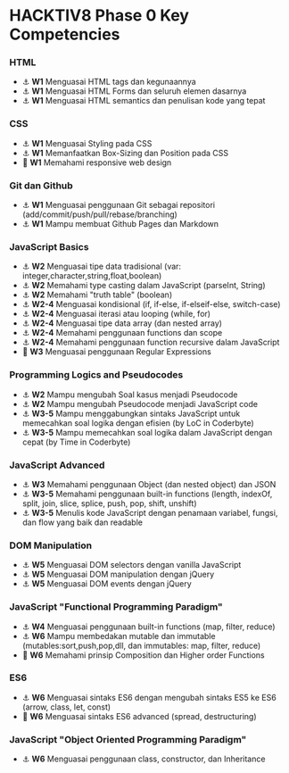 # HACKTIV8 Phase 0 Key Competencies

### HTML
- :anchor: **W1** Menguasai HTML tags dan kegunaannya
- :anchor: **W1** Menguasai HTML Forms dan seluruh elemen dasarnya
- :anchor: **W1** Menguasai HTML semantics dan penulisan kode yang tepat

### CSS
- :anchor: **W1** Menguasai Styling pada CSS
- :anchor: **W1** Memanfaatkan Box-Sizing dan Position pada CSS
- :rocket: **W1** Memahami responsive web design

### Git dan Github
- :anchor: **W1** Menguasai penggunaan Git sebagai repositori (add/commit/push/pull/rebase/branching)
- :anchor: **W1** Mampu membuat Github Pages dan Markdown

### JavaScript Basics
- :anchor: **W2** Menguasai tipe data tradisional (var: integer,character,string,float,boolean)
- :anchor: **W2** Memahami type casting dalam JavaScript (parseInt, String)
- :anchor: **W2** Memahami "truth table" (boolean)
- :anchor: **W2-4** Menguasai kondisional (if, if-else, if-elseif-else, switch-case)
- :anchor: **W2-4** Menguasai iterasi atau looping (while, for)
- :anchor: **W2-4** Menguasai tipe data array (dan nested array)
- :anchor: **W2-4** Memahami penggunaan functions dan scope
- :anchor: **W2-4** Memahami penggunaan function recursive dalam JavaScript
- :rocket: **W3** Menguasai penggunaan Regular Expressions

### Programming Logics and Pseudocodes
- :anchor: **W2** Mampu mengubah Soal kasus menjadi Pseudocode
- :anchor: **W2** Mampu mengubah Pseudocode menjadi JavaScript code
- :anchor: **W3-5** Mampu menggabungkan sintaks JavaScript untuk memecahkan soal logika dengan efisien (by LoC in Coderbyte)
- :anchor: **W3-5** Mampu memecahkan soal logika dalam JavaScript dengan cepat (by Time in Coderbyte)

### JavaScript Advanced
- :anchor: **W3** Memahami penggunaan Object (dan nested object) dan JSON
- :anchor: **W3-5** Memahami penggunaan built-in functions (length, indexOf, split, join, slice, splice, push, pop, shift, unshift)
- :anchor: **W3-5** Menulis kode JavaScript dengan penamaan variabel, fungsi, dan flow yang baik dan readable

### DOM Manipulation
- :anchor: **W5** Menguasai DOM selectors dengan vanilla JavaScript
- :anchor: **W5** Menguasai DOM manipulation dengan jQuery
- :anchor: **W5** Menguasai DOM events dengan jQuery

### JavaScript "Functional Programming Paradigm"
- :anchor: **W4** Menguasai penggunaan built-in functions (map, filter, reduce)
- :anchor: **W6** Mampu membedakan mutable dan immutable (mutables:sort,push,pop,dll, dan immutables: map, filter, reduce)
- :rocket: **W6** Memahami prinsip Composition dan Higher order Functions

### ES6
- :anchor: **W6** Menguasai sintaks ES6 dengan mengubah sintaks ES5 ke ES6 (arrow, class, let, const)
- :rocket: **W6** Menguasai sintaks ES6 advanced (spread, destructuring)

### JavaScript "Object Oriented Programming Paradigm"
- :anchor: **W6** Menguasai penggunaan class, constructor, dan Inheritance
